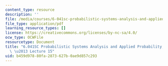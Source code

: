 ```yaml
---
content_type: resource
description: ''
file: /media/courses/6-041sc-probabilistic-systems-analysis-and-applied-probability-fall-2013/b459d97880fa2873627b0ae9d857c293_MIT6_041SCF13_lec15_300k.mp4.pdf
file_type: application/pdf
learning_resource_types: []
license: https://creativecommons.org/licenses/by-nc-sa/4.0/
ocw_type: OCWFile
resourcetype: Document
title: "6.041SC Probabilistic Systems Analysis and Applied Probability, Fall 2013Transcript\
  \ \u2013 Lecture 15"
uid: b459d978-80fa-2873-627b-0ae9d857c293
---
```

